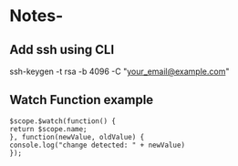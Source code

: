 # Notes-

## Add ssh using CLI

ssh-keygen -t rsa -b 4096 -C "your_email@example.com"

## Watch Function example
```
$scope.$watch(function() {
return $scope.name;
}, function(newValue, oldValue) {
console.log("change detected: " + newValue)
});
``` 
